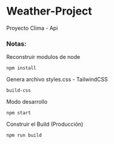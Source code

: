 # Weather-Project

Proyecto Clima - Api

### Notas:

Reconstruir modulos de node
```
npm install
```

Genera archivo styles.css - TailwindCSS
```
build-css
```
Modo desarrollo
```
npm start
```
Construir el Build (Producción)
```
npm run build
```